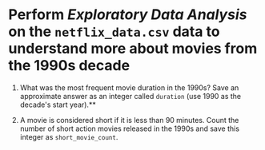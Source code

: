 # Perform *Exploratory Data Analysis* on the `netflix_data.csv` data to understand more about movies from the 1990s decade

1. What was the most frequent movie duration in the 1990s? Save an approximate answer as an integer called `duration` (use 1990 as the decade's start year).**

2. A movie is considered short if it is less than 90 minutes. Count the number of short action movies released in the 1990s and save this integer as `short_movie_count`.
